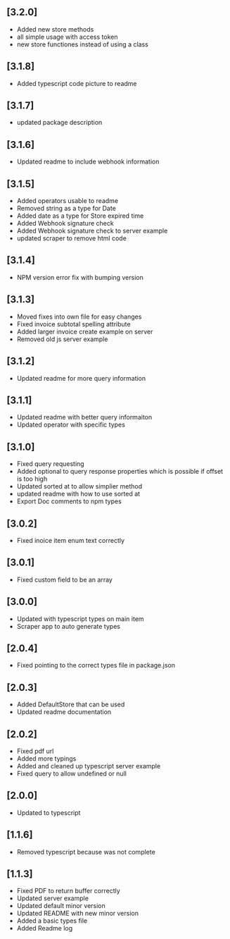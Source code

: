 ## [3.2.0]

- Added new store methods
- all simple usage with access token
- new store functiones instead of using a class

## [3.1.8]

- Added typescript code picture to readme

## [3.1.7]

- updated package description

## [3.1.6]

- Updated readme to include webhook information

## [3.1.5]

- Added operators usable to readme
- Removed string as a type for Date
- Added date as a type for Store expired time
- Added Webhook signature check
- Added Webhook signature check to server example
- updated scraper to remove html code

## [3.1.4]

- NPM version error fix with bumping version

## [3.1.3]

- Moved fixes into own file for easy changes
- Fixed invoice subtotal spelling attribute
- Added larger invoice create example on server
- Removed old js server example

## [3.1.2]

- Updated readme for more query information

## [3.1.1]

- Updated readme with better query informaiton
- Updated operator with specific types

## [3.1.0]

- Fixed query requesting
- Added optional to query response properties which is possible if offset is too high
- Updated sorted at to allow simplier method
- updated readme with how to use sorted at
- Export Doc comments to npm types

## [3.0.2]

- Fixed inoice item enum text correctly

## [3.0.1]

- Fixed custom field to be an array

## [3.0.0]

- Updated with typescript types on main item
- Scraper app to auto generate types

## [2.0.4]

- Fixed pointing to the correct types file in package.json

## [2.0.3]

- Added DefaultStore that can be used
- Updated readme documentation

## [2.0.2]

- Fixed pdf url
- Added more typings
- Added and cleaned up typescript server example
- Fixed query to allow undefined or null

## [2.0.0]

- Updated to typescript

## [1.1.6]

- Removed typescript because was not complete

## [1.1.3]

- Fixed PDF to return buffer correctly
- Updated server example
- Updated default minor version
- Updated README with new minor version
- Added a basic types file
- Added Readme log
